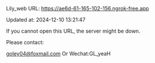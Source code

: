 Lily_web URL: https://ae6d-61-165-102-156.ngrok-free.app

Updated at: 2024-12-10 13:21:47

If you cannot open this URL, the server might be down.

Please contact: 

goley04@foxmail.com Or Wechat:GL_yeaH